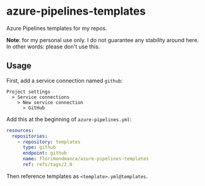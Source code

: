 # azure-pipelines-templates

Azure Pipelines templates for my repos.

**Note**: for my personal use only. I do not guarantee any stability around here. In other words: please don't use this.

## Usage

First, add a service connection named `github`:

```
Project settings
  > Service connections
    > New service connection
      > GitHub 
```

Add this at the beginning of `azure-pipelines.yml`:

```yaml
resources:
  repositories:
    - repository: templates
      type: github
      endpoint: github
      name: florimondmanca/azure-pipelines-templates
      ref: refs/tags/2.0
```

Then reference templates as `<template>.yml@templates`.
